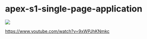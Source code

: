 # apex-s1-single-page-application
<img src="http://f.st-hatena.com/images/fotolife/t/tyoshikawa1106/20160305/20160305161943.png" />

<a href="https://www.youtube.com/watch?v=9xWPJhKNmkc" target="_blank">https://www.youtube.com/watch?v=9xWPJhKNmkc</a>
